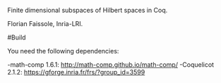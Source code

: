 Finite dimensional subspaces of Hilbert spaces in Coq. 

Florian Faissole, Inria-LRI. 

#Build

You need the following dependencies:

  -math-comp 1.6.1: http://math-comp.github.io/math-comp/
  -Coquelicot 2.1.2: https://gforge.inria.fr/frs/?group_id=3599
  
  

